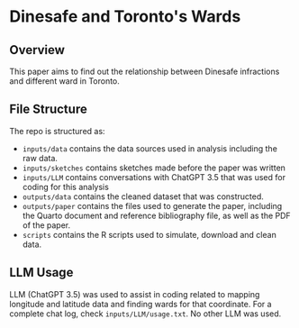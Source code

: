 # Dinesafe and Toronto's Wards

## Overview

This paper aims to find out the relationship between Dinesafe infractions and different ward in Toronto.

## File Structure

The repo is structured as:

-   `inputs/data` contains the data sources used in analysis including the raw data.
-   `inputs/sketches` contains sketches made before the paper was written
-   `inputs/LLM` contains conversations with ChatGPT 3.5 that was used for coding for this analysis
-   `outputs/data` contains the cleaned dataset that was constructed.
-   `outputs/paper` contains the files used to generate the paper, including the Quarto document and reference bibliography file, as well as the PDF of the paper. 
-   `scripts` contains the R scripts used to simulate, download and clean data.

## LLM Usage

LLM (ChatGPT 3.5) was used to assist in coding related to mapping longitude and latitude data and finding wards for that coordinate. For a complete chat log, check `inputs/LLM/usage.txt`. No other LLM was used.
